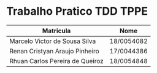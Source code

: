 # Trabalho Pratico TDD TPPE

|Matricula|Nome|
|--|--|
|Marcelo Victor de Sousa Silva|18/0054082|
|Renan Cristyan Araujo Pinheiro|17/0044386|
|Rhuan Carlos Pereira de Queiroz|18/0054848|
